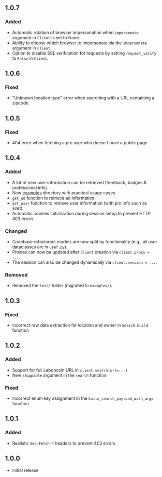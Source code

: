## 1.0.7
### Added
* Automatic rotation of browser impersonation when `impersonate` argument in `Client` is set to None.
* Ability to choose which browser to impersonate via the `impersonate` argument in `Client`.
* Option to disable SSL verification for requests by setting `request_verify` to `False` in `Client`.

## 1.0.6
### Fixed
* "Unknown location type" error when searching with a URL containing a zipcode.

## 1.0.5
### Fixed
* 404 error when fetching a pro user who doesn't have a public page

## 1.0.4
### Added
* A lot of new user information can be retrieved (feedback, badges & professional info).
* New [examples](examples/) directory with practical usage cases.
* `get_ad` function to retrieve ad information.
* `get_user` function to retrieve user information (with pro info such as siret).
* Automatic cookies initialization during session setup to prevent HTTP 403 errors.

### Changed
* Codebase refactored: models are now split by functionality (e.g., all user dataclasses are in `user.py`).
* Proxies can now be updated after `Client` creation via `client.proxy = ...`.
* The session can also be changed dynamically via `client.session = ...`.

### Removed
* Removed the `test/` folder (migrated to `examples/`).

## 1.0.3
### Fixed
* Incorrect raw data extraction for location and owner in `Search.build` function

## 1.0.2
### Added
* Support for full Leboncoin URL in `client.search(url=...)`
* New `shippable` argument in the `search` function

### Fixed
* Incorrect enum key assignment in the `build_search_payload_with_args` function

## 1.0.1
### Added
* Realistic `Sec-Fetch-*` headers to prevent 403 errors

## 1.0.0
* Initial release